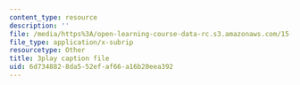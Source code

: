 ```yaml
---
content_type: resource
description: ''
file: /media/https%3A/open-learning-course-data-rc.s3.amazonaws.com/15-031j-energy-decisions-markets-and-policies-spring-2012/6d7348828da552efaf66a16b20eea392_2wGduvHRck4.vtt
file_type: application/x-subrip
resourcetype: Other
title: 3play caption file
uid: 6d734882-8da5-52ef-af66-a16b20eea392
---
```

